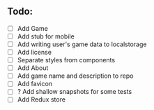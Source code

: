 ## Todo:
- [ ] Add Game
- [ ] Add stub for mobile
- [ ] Add writing user's game data to localstorage
- [ ] Add license
- [ ] Separate styles from components
- [ ] Add About
- [ ] Add game name and description to repo
- [ ] Add favicon
- [ ] ? Add shallow snapshots for some tests
- [ ] Add Redux store